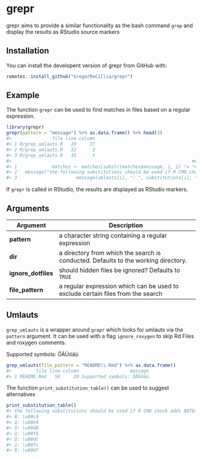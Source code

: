 
<!-- README.md is generated from README.Rmd. Please edit that file -->

# grepr

<!-- badges: start -->

<!-- badges: end -->

grepr aims to provide a similar functionality as the bash command `grep`
and display the results as RStudio source markers

## Installation

You can install the developent version of grepr from GitHub with:

``` r
remotes::install_github("GregorDeCillia/grepr")
```

## Example

The function `grepr` can be used to find matches in files based on a
regular expression.

``` r
library(grepr)
grepr(pattern = "message") %>% as.data.frame() %>% head(3)
#>               file line column
#> 1 R/grep_umlauts.R   19     37
#> 2 R/grep_umlauts.R   32      3
#> 3 R/grep_umlauts.R   35      5
#>                                                                   message
#> 1             matches <- matches[substr(matches$message, 1, 2) != "#'", ]
#> 2   message("the following substitutions should be used if R CMD check ",
#> 3                      message(umlauts[i], ": ", substitutions[i], "\\t")
```

If `grepr` is called in RStudio, the results are displayed as RStudio
markers.

## Arguments

| Argument             | Description                                                                        |
| -------------------- | ---------------------------------------------------------------------------------- |
| **pattern**          | a character string containing a regular expression                                 |
| **dir**              | a directory from which the search is conducted. Defaults to the working directory. |
| **ignore\_dotfiles** | should hidden files be ignored? Defaults to `TRUE`                                 |
| **file\_pattern**    | a regular expression which can be used to exclude certain files from the search    |

## Umlauts

`grep_umlauts` is a wrapper around `grepr` which looks for umlauts via
the `pattern` argument. It can be used with a flag `ignore_roxygen` to
skip Rd Files and roxygen comments.

Supported symbols: ÖÄÜöäü

``` r
grep_umlauts(file_pattern = "README\\.Rmd") %>% as.data.frame()
#>         file line column                   message
#> 1 README.Rmd   59     20 Supported symbols: ÖÄÜöäü
```

The function `print_substitution_table()` can be used to suggest
alternatives

``` r
print_substitution_table()
#> the following substitutions should be used if R CMD check adds NOTEs because of umlauts
#> Ä: \u00c4    
#> ä: \u00e4    
#> Ö: \u00d6    
#> ö: \u00f6    
#> Ü: \u00dc    
#> ü: \u00fc    
#> ß: \u00df    
```
